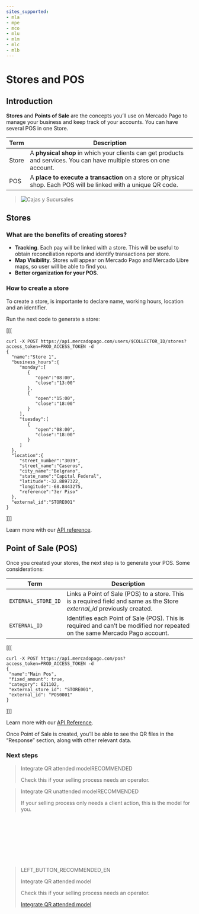 ```yaml
---
sites_supported:
- mla
- mpe
- mco
- mlu
- mlm
- mlc
- mlb
---
```


# Stores and POS

## Introduction

**Stores** and **Points of Sale** are the concepts you’ll use on Mercado Pago to manage your business and keep track of your accounts. You can have several POS in one Store.

| Term       |  Description                                                 |
| ------------- | ------------------------------------------------------------ |
| Store      | A **physical shop** in which your clients can get products and services. You can have multiple stores on one account. |
| POS           | A **place to execute a transaction** on a store or physical shop. Each POS will be linked with a unique QR code.  |

> ![Cajas y Sucursales](/images/stores_pos.en.png) 



## Stores

### What are the benefits of creating stores?

- **Tracking**. Each pay will be linked with a store. This will be useful to obtain reconciliation reports and identify transactions per store.
- **Map Visibility**. Stores will appear on Mercado Pago and Mercado Libre maps, so user will be able to find you.
- **Better organization for your POS**.




### How to create a store

To create a store, is importante to declare name, working hours, location and an identifier. 

Run the next code to generate a store: 

[[[
 ```curl
curl -X POST https://api.mercadopago.com/users/$COLLECTOR_ID/stores?access_token=PROD_ACCESS_TOKEN -d
{  
   "name":"Store 1",
   "business_hours":{  
      "monday":[  
         {  
            "open":"08:00",
            "close":"13:00"
         },
         {  
            "open":"15:00",
            "close":"18:00"
         }
      ],
      "tuesday":[  
         {  
            "open":"08:00",
            "close":"18:00"
         }
      ]   
   },
   "location":{  
      "street_number":"3039",
      "street_name":"Caseros",
      "city_name":"Belgrano",
      "state_name":"Capital Federal",
      "latitude":-32.8897322,
      "longitude":-68.8443275,
      "reference":"3er Piso"
   },
   "external_id":"STORE001"
}
```
]]]

Learn more with our [API reference](https://www.mercadopago.com.ar/developers/en/reference/stores/_users_user_id_stores/post/).



## Point of Sale (POS)

Once you created your stores, the next step is to generate your POS. Some considerations:


| Term       |  Description                                                 |
| ------------- | ------------------------------------------------------------ |
| `EXTERNAL_STORE_ID`     | Links a Point of Sale (POS) to a store. This is a required field and same as the Store *external_id* previously created. |
| `EXTERNAL_ID`           | Identifies each Point of Sale (POS). This is required and can’t be modified nor repeated on the same Mercado Pago account. |


[[[
 ```curl
curl -X POST https://api.mercadopago.com/pos?access_token=PROD_ACCESS_TOKEN -d     
{
  "name":"Main Pos", 
  "fixed_amount": true,
  "category": 621102,
  "external_store_id": "STORE001",
  "external_id": "POS0001"
}
```
]]]

Learn more with our [API Reference](https://www.mercadopago.com.ar/developers/en/reference/pos/_pos/post/).

Once Point of Sale is created, you’ll be able to see the QR files in the “Response” section, along with other relevant data. 



### Next steps

<div>
<a href="https://www.mercadopago.com.ar/developers/en/guides/qr-code/qr-attended/qr-attended-part-a/" style="text-decoration:none;color:inherit">       
<blockquote class="next-step-card next-step-card-left">
<p class="card-note-title">Integrate QR attended model<span class="card-status-tag card-status-tag-recommended">RECOMMENDED</span></p>
<p>Check this if your selling process needs an operator.</p>
</blockquote>
</a>    
<a href="https://www.mercadopago.com.ar/developers/en/guides/qr-code/qr-unattended/qr-unattended-part-a/" style="text-decoration:none;color:inherit">
<blockquote class="next-step-card next-step-card-right">
<p class="card-note-title">Integrate QR unattended model<span class="card-status-tag card-status-tag-recommended">RECOMMENDED</span></p>
<p>If your selling process only needs a client action, this is the model for you.</p>
</blockquote>
</a>
</div>
<br/>
<br/>
<br/>
<br/>
<br/>
<br/>
<br/>

> LEFT_BUTTON_RECOMMENDED_EN
>
> Integrate QR attended model
>
> Check this if your selling process needs an operator.
>
> [Integrate QR attended model](https://www.mercadopago.com.ar/developers/en/guides/qr-code/qr-attended/qr-attended-part-a/)
